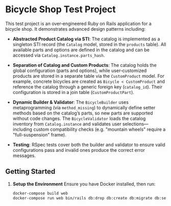 # Bicycle Shop Test Project

This test project is an over‑engineered Ruby on Rails application for a bicycle shop. It demonstrates advanced design patterns including:

- **Abstracted Product Catalog via STI**:
  The catalog is implemented as a singleton STI record (the `Catalog` model, stored in the `products` table). All available parts and options are defined in the catalog and can be accessed via `Catalog.instance.parts_hash`.

- **Separation of Catalog and Custom Products**:
  The catalog holds the global configuration (parts and options), while user‑customized products are stored in a separate table via the `CustomProduct` model. For example, concrete bicycles are created as `Bicycle < CustomProduct` and reference the catalog through a generic foreign key (`catalog_id`). Their configuration is stored in a join table (`CustomProductPart`).

- **Dynamic Builder & Validator**:
  The `BicycleBuilder` uses metaprogramming (via `method_missing`) to dynamically define setter methods based on the catalog’s parts, so new parts are supported without code changes. The `BicycleValidator` loads the catalog inventory from `Catalog.instance` and validates user selections—including custom compatibility checks (e.g. "mountain wheels" require a "full-suspension" frame).

- **Testing**:
  RSpec tests cover both the builder and validator to ensure valid configurations pass and invalid ones produce the correct error messages.

## Getting Started

1. **Setup the Environment**
   Ensure you have Docker installed, then run:
   ```bash
   docker-compose build web
   docker-compose run web bin/rails db:drop db:create db:migrate db:seed
